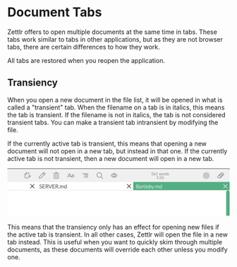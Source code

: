 # Document Tabs

Zettlr offers to open multiple documents at the same time in tabs. These tabs work similar to tabs in other applications, but as they are not browser tabs, there are certain differences to how they work.

All tabs are restored when you reopen the application.

## Transiency

When you open a new document in the file list, it will be opened in what is called a "transient" tab. When the filename on a tab is in italics, this means the tab is transient. If the filename is not in italics, the tab is not considered transient tabs. You can make a transient tab intransient by modifying the file.

If the currently active tab is transient, this means that opening a new document will not open in a new tab, but instead in that one. If the currently active tab is not transient, then a new document will open in a new tab.

![An example of transient tabs](../img/transient_tabs.png)

This means that the transiency only has an effect for opening new files if the active tab is transient. In all other cases, Zettlr will open the file in a new tab instead. This is useful when you want to quickly skim through multiple documents, as these documents will override each other unless you modify one.

